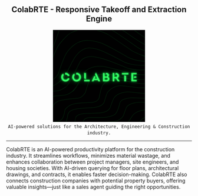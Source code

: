 <div align="center">
  <h2>ColabRTE - Responsive Takeoff and Extraction Engine</h2>
  <img src="./logo.png" alt="ColabRTE_logo" width="250"/>
  <br />
  <code>AI-powered solutions for the Architecture, Engineering & Construction industry.</code>
</div>


---
ColabRTE is an AI-powered productivity platform for the construction industry. It streamlines workflows, minimizes material wastage, and enhances collaboration between project managers, site engineers, and housing societies. With AI-driven querying for floor plans, architectural drawings, and contracts, it enables faster decision-making. ColabRTE also connects construction companies with potential property buyers, offering valuable insights—just like a sales agent guiding the right opportunities.
